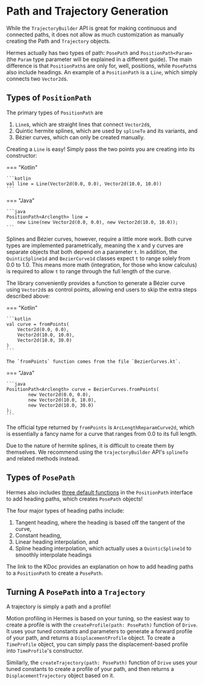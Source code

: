 # Path and Trajectory Generation

While the `TrajectoryBuilder` API is great for making continuous and connected paths, 
it does not allow as much customization as manually creating the Path
and `Trajectory` objects.

Hermes actually has two types of path: `PosePath` and `PositionPath<Param>`
(the `Param` type parameter will be explained in a different guide).
The main difference is that `PositionPath`s are only for, well,
positions, while `PosePath`s also include headings. 
An example of a `PositionPath` is a `Line`, 
which simply connects two `Vector2d`s.

## Types of `PositionPath`

The primary types of `PositionPath` are
1. `Line`s, which are straight lines that connect `Vector2d`s,
2. Quintic hermite splines, which are used by `splineTo` and its variants, and
3. Bézier curves, which can only be created manually.

Creating a `Line` is easy! 
Simply pass the two points you are creating into its constructor:

=== "Kotlin"

    ```kotlin 
    val line = Line(Vector2d(0.0, 0.0), Vector2d(10.0, 10.0))
    ```

=== "Java"

    ```java
    PositionPath<Arclength> line = 
        new Line(new Vector2d(0.0, 0.0), new Vector2d(10.0, 10.0));
    ```

Splines and Bézier curves, however, require a little more work.
Both curve types are implemented parametrically, 
meaning the x and y curves are separate objects that both depend on a parameter `t`.
In addition, the `QuinticSpline1d` and `BezierCurve1d` classes
expect `t` to range solely from 0.0 to 1.0.
This means more math (integration, for those who know calculus) 
is required to allow `t` to range through the full length of the curve.

The library conveniently provides a function to generate a Bézier curve 
using `Vector2d`s as control points, 
allowing end users to skip the extra steps described above:

=== "Kotlin"

    ```kotlin 
    val curve = fromPoints(
        Vector2d(0.0, 0.0),
        Vector2d(10.0, 10.0),
        Vector2d(10.0, 30.0)
    )
    ```

    The `fromPoints` function comes from the file `BezierCurves.kt`.

=== "Java"

    ```java
    PositionPath<Arclength> curve = BezierCurves.fromPoints(
            new Vector2d(0.0, 0.0),
            new Vector2d(10.0, 10.0),
            new Vector2d(10.0, 30.0)
    );
    ```

The official type returned by `fromPoints` is `ArcLengthReparamCurve2d`,
which is essentially a fancy name for a curve that ranges from 0.0 to its full length.

Due to the nature of hermite splines, 
it is difficult to create them by themselves.
We recommend using the `trajectoryBuilder` API's
`splineTo` and related methods instead.

## Types of `PosePath`

Hermes also includes [three default functions](https://docs.hermes.zharel.gay/core/com.acmerobotics.roadrunner.paths/-position-path/index.html#1182961430%2FFunctions%2F-431355489)
in the `PositionPath` interface to add heading paths,
which creates `PosePath` objects!

The four major types of heading paths include:
1. Tangent heading, where the heading is based off the tangent of the curve,
2. Constant heading,
3. Linear heading interpolation, and
4. Spline heading interpolation, which actually uses a `QuinticSpline1d` to smoothly interpolate headings

The link to the KDoc provides an explanation on how to add heading paths 
to a `PositionPath` to create a `PosePath`.

## Turning A `PosePath` into a `Trajectory`

A trajectory is simply a path and a profile!

Motion profiling in Hermes is based on your tuning,
so the easiest way to create a profile is with the `createProfile(path: PosePath)` 
function of `Drive`. 
It uses your tuned constants and parameters to generate a forward profile of your path,
and returns a `DisplacementProfile` object.
To create a `TimeProfile` object, you can simply pass the displacement-based profile
into `TimeProfile`'s constructor.

Similarly, the `createTrajectory(path: PosePath)` function of `Drive` uses your
tuned constants to create a profile of your path, and then returns a `DisplacementTrajectory` object based on it.

